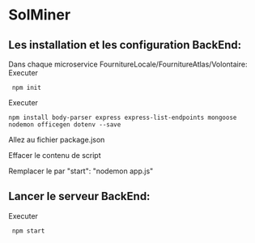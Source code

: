 # SolMiner
## Les installation et les configuration BackEnd:
Dans chaque microservice FournitureLocale/FournitureAtlas/Volontaire:
Executer 

   ```
    npm init
   ```
Executer 

   ```
   npm install body-parser express express-list-endpoints mongoose nodemon officegen dotenv --save
   ```
Allez au fichier package.json 
     
Effacer le contenu de script 
     
Remplacer le par "start": "nodemon app.js"
     
     
## Lancer le serveur BackEnd:
   Executer 

   ```
    npm start
   ```
   
              
